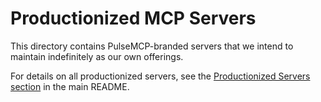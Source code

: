 # Productionized MCP Servers

This directory contains PulseMCP-branded servers that we intend to maintain indefinitely as our own offerings.

For details on all productionized servers, see the [Productionized Servers section](../README.md#productionized-servers) in the main README.
